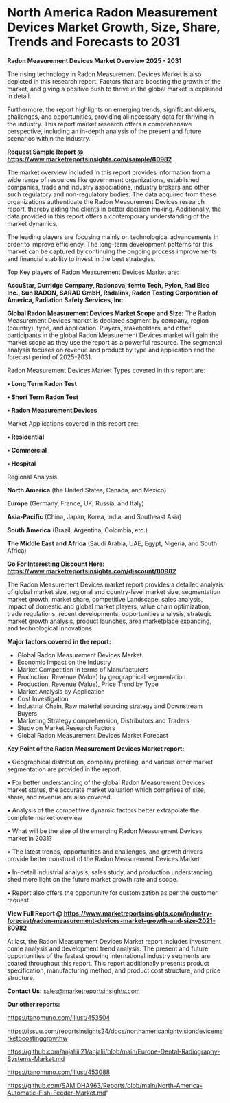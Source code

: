 # North America Radon Measurement Devices Market Growth, Size, Share, Trends and Forecasts to 2031

<Strong> Radon Measurement Devices Market Overview 2025 - 2031</strong>

The rising technology in Radon Measurement Devices Market is also depicted in this research report. Factors that are boosting the growth of the market, and giving a positive push to thrive in the global market is explained in detail.

Furthermore, the report highlights on emerging trends, significant drivers, challenges, and opportunities, providing all necessary data for thriving in the industry. This report market research offers a comprehensive perspective, including an in-depth analysis of the present and future scenarios within the industry.

<strong>Request Sample Report @ <a href=https://www.marketreportsinsights.com/sample/80982>https://www.marketreportsinsights.com/sample/80982</a></strong>

The market overview included in this report provides information from a wide range of resources like government organizations, established companies, trade and industry associations, industry brokers and other such regulatory and non-regulatory bodies. The data acquired from these organizations authenticate the Radon Measurement Devices research report, thereby aiding the clients in better decision making. Additionally, the data provided in this report offers a contemporary understanding of the market dynamics.

The leading players are focusing mainly on technological advancements in order to improve efficiency. The long-term development patterns for this market can be captured by continuing the ongoing process improvements and financial stability to invest in the best strategies.

Top Key players of Radon Measurement Devices Market are:

<strong>AccuStar, Durridge Company, Radonova, femto Tech, Pylon, Rad Elec Inc., Sun RADON, SARAD GmbH, Radalink, Radon Testing Corporation of America, Radiation Safety Services, Inc.</strong>

<strong><b>Global Radon Measurement Devices Market Scope and Size:</b></strong>
The Radon Measurement Devices market is declared segment by company, region (country), type, and application. Players, stakeholders, and other participants in the global Radon Measurement Devices market will gain the market scope as they use the report as a powerful resource. The segmental analysis focuses on revenue and product by type and application and the forecast period of 2025-2031.

Radon Measurement Devices Market Types covered in this report are:

<strong>• Long Term Radon Test

• Short Term Radon Test

• Radon Measurement Devices</strong>

Market Applications covered in this report are:

<strong>• Residential

• Commercial

• Hospital</strong> 

Regional Analysis

<strong>North America</strong> (the United States, Canada, and Mexico)

<strong>Europe</strong> (Germany, France, UK, Russia, and Italy)

<strong>Asia-Pacific</strong> (China, Japan, Korea, India, and Southeast Asia)

<strong>South America</strong> (Brazil, Argentina, Colombia, etc.)

<strong>The Middle East and Africa</strong> (Saudi Arabia, UAE, Egypt, Nigeria, and South Africa)

<strong>Go For Interesting Discount Here: <a href=https://www.marketreportsinsights.com/discount/80982>https://www.marketreportsinsights.com/discount/80982</a></strong>

The Radon Measurement Devices market report provides a detailed analysis of global market size, regional and country-level market size, segmentation market growth, market share, competitive Landscape, sales analysis, impact of domestic and global market players, value chain optimization, trade regulations, recent developments, opportunities analysis, strategic market growth analysis, product launches, area marketplace expanding, and technological innovations.

<strong><b>Major factors covered in the report:</b></strong>
<ul>
  <li>Global Radon Measurement Devices Market </li>
  <li>Economic Impact on the Industry</li>
  <li>Market Competition in terms of Manufacturers</li>
  <li>Production, Revenue (Value) by geographical segmentation</li>
  <li>Production, Revenue (Value), Price Trend by Type</li>
  <li>Market Analysis by Application</li>
  <li>Cost Investigation</li>
  <li>Industrial Chain, Raw material sourcing strategy and Downstream Buyers</li>
  <li>Marketing Strategy comprehension, Distributors and Traders</li>
  <li>Study on Market Research Factors</li>
  <li>Global Radon Measurement Devices Market Forecast</li>
</ul>

<strong><b>Key Point of the Radon Measurement Devices Market report:</b></strong>

• Geographical distribution, company profiling, and various other market segmentation are provided in the report.

• For better understanding of the global Radon Measurement Devices market status, the accurate market valuation which comprises of size, share, and revenue are also covered.

• Analysis of the competitive dynamic factors better extrapolate the complete market overview

• What will be the size of the emerging Radon Measurement Devices market in 2031?

• The latest trends, opportunities and challenges, and growth drivers provide better construal of the Radon Measurement Devices Market.

• In-detail industrial analysis, sales study, and production understanding shed more light on the future market growth rate and scope.

• Report also offers the opportunity for customization as per the customer request.

<strong><b>View Full Report @ <a href=https://www.marketreportsinsights.com/industry-forecast/radon-measurement-devices-market-growth-and-size-2021-80982>https://www.marketreportsinsights.com/industry-forecast/radon-measurement-devices-market-growth-and-size-2021-80982</a></b></strong>


At last, the Radon Measurement Devices Market report includes investment come analysis and development trend analysis. The present and future opportunities of the fastest growing international industry segments are coated throughout this report. This report additionally presents product specification, manufacturing method, and product cost structure, and price structure.

<strong>Contact Us:</strong>
sales@marketreportsinsights.com

<strong>Our other reports:</strong>

<a href=https://tanomuno.com/illust/453504>https://tanomuno.com/illust/453504</a>

<a href=https://issuu.com/reportsinsights24/docs/northamericanightvisiondevicemarketboostinggrowthw>https://issuu.com/reportsinsights24/docs/northamericanightvisiondevicemarketboostinggrowthw</a>

<a href=https://github.com/anjaliiii21/anjalii/blob/main/Europe-Dental-Radiography-Systems-Market.md>https://github.com/anjaliiii21/anjalii/blob/main/Europe-Dental-Radiography-Systems-Market.md</a>

<a href=https://tanomuno.com/illust/453088>https://tanomuno.com/illust/453088</a>

<a href=https://github.com/SAMIDHA963/Reports/blob/main/North-America-Automatic-Fish-Feeder-Market.md>https://github.com/SAMIDHA963/Reports/blob/main/North-America-Automatic-Fish-Feeder-Market.md</a>"
